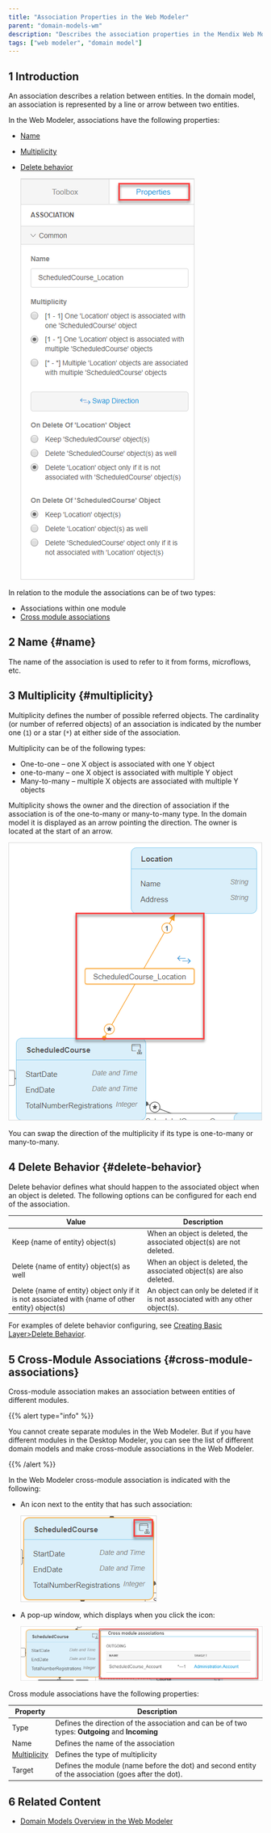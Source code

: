 ```yaml
---
title: "Association Properties in the Web Modeler"
parent: "domain-models-wm"
description: "Describes the association properties in the Mendix Web Modeler."
tags: ["web modeler", "domain model"]
---
```


## 1 Introduction 

An association describes a relation between entities. In the domain model, an association is represented by a line or arrow between two entities.

In the Web Modeler, associations have the following properties:

* [Name](#name)

* [Multiplicity](#multiplicity)

* [Delete behavior](#delete-behavior)

  ![](attachments/domain-models-association-properties-wm/association-properties.png)

In relation to the module the associations can be of two types:

* Associations within one module
* [Cross module associations](#cross-module-associations)

## 2 Name {#name}

The name of the association is used to refer to it from forms, microflows, etc.

## 3 Multiplicity {#multiplicity}

Multiplicity  defines the number of possible referred objects. The cardinality (or number of referred objects) of an association is indicated by the number one (`1`) or a star (`*`) at either side of the association.

Multiplicity can be of the following types:

* One-to-one – one X object is associated with one Y object
* one-to-many – one X object is associated with multiple Y object
* Many-to-many – multiple X objects are associated with multiple Y objects

Multiplicity shows the owner and the direction of association if the association is of the one-to-many or many-to-many type. In the domain model it is displayed as an arrow pointing the direction. The owner is located at the start of an arrow.

![](attachments/domain-models-association-properties-wm/association-domainmodel.png)

You can swap the direction of the multiplicity if its type is one-to-many or many-to-many. 

## 4 Delete Behavior {#delete-behavior}

Delete behavior defines what should happen to the associated object when an object is deleted. The following options can be configured for each end of the association. 

| Value                                                        | Description                                                  |
| ------------------------------------------------------------ | ------------------------------------------------------------ |
| Keep {name of entity} object(s)                              | When an object is deleted, the associated object(s) are not deleted. |
| Delete {name of entity} object(s) as well                    | When an object is deleted, the associated object(s) are also deleted. |
| Delete {name of entity} object only if it is not associated with {name of other entity} object(s) | An object can only be deleted if it is not associated with any other object(s). |

For examples of delete behavior configuring, see [Creating Basic Layer>Delete Behavior](../../howto/data-models/create-a-basic-data-layer#6-delete-behavior).


## 5 Cross-Module Associations {#cross-module-associations}

Cross-module association makes an association between entities of different modules.

{{% alert type="info" %}}

 You cannot create separate modules in the Web Modeler. But if you have different modules in the Desktop Modeler, you can see the list of different domain models and make cross-module associations in the Web Modeler. 

{{% /alert %}}

In the Web Modeler cross-module association is indicated with the following:

*  An icon next to the entity that has such association: 

   ![](attachments/domain-models-association-properties-wm/association-icon.png)

*  A pop-up window, which displays when you click the icon:

   ![](attachments/domain-models-association-properties-wm/association-pop-up.png)

Cross module associations have the following properties:

| Property                      | Description                                                  |
| ----------------------------- | ------------------------------------------------------------ |
| Type                          | Defines the direction of the association and can be of two types: **Outgoing** and **Incoming** |
| Name                          | Defines the name of the association                          |
| [Multiplicity](#multiplicity) | Defines the type of multiplicity                             |
| Target                        | Defines the module (name before the dot) and second entity of the association (goes after the dot). |

## 6 Related Content

* [Domain Models Overview in the Web Modeler](domain-models-wm)
